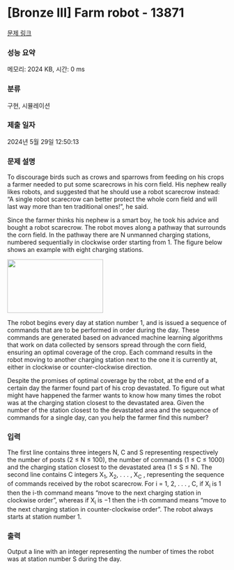 # [Bronze III] Farm robot - 13871 

[문제 링크](https://www.acmicpc.net/problem/13871) 

### 성능 요약

메모리: 2024 KB, 시간: 0 ms

### 분류

구현, 시뮬레이션

### 제출 일자

2024년 5월 29일 12:50:13

### 문제 설명

<p>To discourage birds such as crows and sparrows from feeding on his crops a farmer needed to put some scarecrows in his corn field. His nephew really likes robots, and suggested that he should use a robot scarecrow instead: “A single robot scarecrow can better protect the whole corn field and will last way more than ten traditional ones!”, he said.</p>

<p>Since the farmer thinks his nephew is a smart boy, he took his advice and bought a robot scarecrow. The robot moves along a pathway that surrounds the corn field. In the pathway there are N unmanned charging stations, numbered sequentially in clockwise order starting from 1. The figure below shows an example with eight charging stations.</p>

<p><img alt="" src="" style="height:123px; width:220px"></p>

<p>The robot begins every day at station number 1, and is issued a sequence of commands that are to be performed in order during the day. These commands are generated based on advanced machine learning algorithms that work on data collected by sensors spread through the corn field, ensuring an optimal coverage of the crop. Each command results in the robot moving to another charging station next to the one it is currently at, either in clockwise or counter-clockwise direction.</p>

<p>Despite the promises of optimal coverage by the robot, at the end of a certain day the farmer found part of his crop devastated. To figure out what might have happened the farmer wants to know how many times the robot was at the charging station closest to the devastated area. Given the number of the station closest to the devastated area and the sequence of commands for a single day, can you help the farmer find this number?</p>

### 입력 

 <p>The first line contains three integers N, C and S representing respectively the number of posts (2 ≤ N ≤ 100), the number of commands (1 ≤ C ≤ 1000) and the charging station closest to the devastated area (1 ≤ S ≤ N). The second line contains C integers X<sub>1</sub>, X<sub>2</sub>, . . . , X<sub>C</sub> , representing the sequence of commands received by the robot scarecrow. For i = 1, 2, . . . , C, if X<sub>i</sub> is 1 then the i-th command means “move to the next charging station in clockwise order”, whereas if X<sub>i</sub> is −1 then the i-th command means “move to the next charging station in counter-clockwise order”. The robot always starts at station number 1.</p>

### 출력 

 <p>Output a line with an integer representing the number of times the robot was at station number S during the day.</p>

